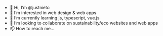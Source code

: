 - 👋 Hi, I’m @justnieto
- 👀 I’m interested in web design & web apps
- 🌱 I’m currently learning js, typescript, vue.js
- 💞️ I’m looking to collaborate on sustainability/eco websites and web apps
- 📫 How to reach me...

<!---
justnieto/justnieto is a ✨ special ✨ repository because its `README.md` (this file) appears on your GitHub profile.
You can click the Preview link to take a look at your changes.
--->
